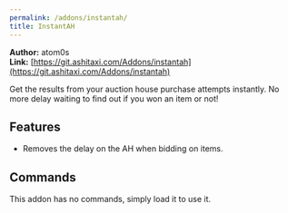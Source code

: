 ```yaml
---
permalink: /addons/instantah/
title: InstantAH
---
```


**Author:** atom0s<br/>
**Link:** [https://git.ashitaxi.com/Addons/instantah](https://git.ashitaxi.com/Addons/instantah)

Get the results from your auction house purchase attempts instantly. No more delay waiting to find out if you won an item or not!

## Features

  * Removes the delay on the AH when bidding on items.

## Commands

This addon has no commands, simply load it to use it.